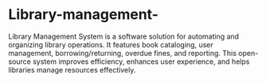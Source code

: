 # Library-management-
Library Management System is a software solution for automating and organizing library operations. It features book cataloging, user management, borrowing/returning, overdue fines, and reporting. This open-source system improves efficiency, enhances user experience, and helps libraries manage resources effectively.
